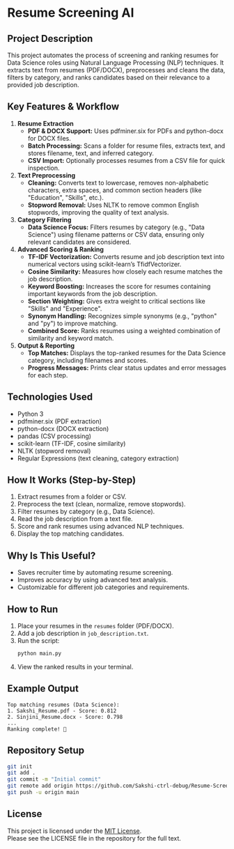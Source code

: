 
# Resume Screening AI

## Project Description
This project automates the process of screening and ranking resumes for Data Science roles using Natural Language Processing (NLP) techniques. It extracts text from resumes (PDF/DOCX), preprocesses and cleans the data, filters by category, and ranks candidates based on their relevance to a provided job description.

## Key Features & Workflow
1. **Resume Extraction**
   - **PDF & DOCX Support:** Uses pdfminer.six for PDFs and python-docx for DOCX files.
   - **Batch Processing:** Scans a folder for resume files, extracts text, and stores filename, text, and inferred category.
   - **CSV Import:** Optionally processes resumes from a CSV file for quick inspection.
2. **Text Preprocessing**
   - **Cleaning:** Converts text to lowercase, removes non-alphabetic characters, extra spaces, and common section headers (like "Education", "Skills", etc.).
   - **Stopword Removal:** Uses NLTK to remove common English stopwords, improving the quality of text analysis.
3. **Category Filtering**
   - **Data Science Focus:** Filters resumes by category (e.g., "Data Science") using filename patterns or CSV data, ensuring only relevant candidates are considered.
4. **Advanced Scoring & Ranking**
   - **TF-IDF Vectorization:** Converts resume and job description text into numerical vectors using scikit-learn’s TfidfVectorizer.
   - **Cosine Similarity:** Measures how closely each resume matches the job description.
   - **Keyword Boosting:** Increases the score for resumes containing important keywords from the job description.
   - **Section Weighting:** Gives extra weight to critical sections like "Skills" and "Experience".
   - **Synonym Handling:** Recognizes simple synonyms (e.g., "python" and "py") to improve matching.
   - **Combined Score:** Ranks resumes using a weighted combination of similarity and keyword match.
5. **Output & Reporting**
   - **Top Matches:** Displays the top-ranked resumes for the Data Science category, including filenames and scores.
   - **Progress Messages:** Prints clear status updates and error messages for each step.

## Technologies Used
- Python 3
- pdfminer.six (PDF extraction)
- python-docx (DOCX extraction)
- pandas (CSV processing)
- scikit-learn (TF-IDF, cosine similarity)
- NLTK (stopword removal)
- Regular Expressions (text cleaning, category extraction)

## How It Works (Step-by-Step)
1. Extract resumes from a folder or CSV.
2. Preprocess the text (clean, normalize, remove stopwords).
3. Filter resumes by category (e.g., Data Science).
4. Read the job description from a text file.
5. Score and rank resumes using advanced NLP techniques.
6. Display the top matching candidates.

## Why Is This Useful?
- Saves recruiter time by automating resume screening.
- Improves accuracy by using advanced text analysis.
- Customizable for different job categories and requirements.

## How to Run
1. Place your resumes in the `resumes` folder (PDF/DOCX).
2. Add a job description in `job_description.txt`.
3. Run the script:
   ```bash
   python main.py
   ```
4. View the ranked results in your terminal.

## Example Output
```
Top matching resumes (Data Science):
1. Sakshi_Resume.pdf - Score: 0.812
2. Sinjini_Resume.docx - Score: 0.798
...
Ranking complete! 🎉
```

## Repository Setup
```bash
git init
git add .
git commit -m "Initial commit"
git remote add origin https://github.com/Sakshi-ctrl-debug/Resume-Screening-Ai
git push -u origin main
```

## License
This project is licensed under the [MIT License](https://opensource.org/licenses/MIT).  
Please see the LICENSE file in the repository for the full text.

